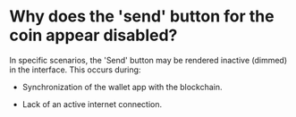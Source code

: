 # Why does the 'send' button for the coin appear disabled?

In specific scenarios, the 'Send' button may be rendered inactive (dimmed) in the interface. This occurs during: 

- Synchronization of the wallet app with the blockchain. 

- Lack of an active internet connection. 
